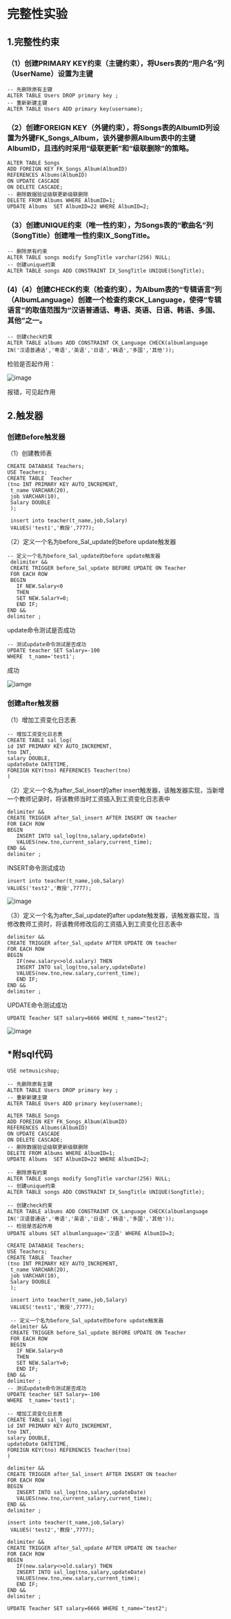 # 完整性实验

## 1.完整性约束

### （1）创建PRIMARY KEY约束（主键约束），将Users表的“用户名”列（UserName）设置为主键

```
-- 先删除原有主键
ALTER TABLE Users DROP primary key ;
-- 重新新建主键
ALTER TABLE Users ADD primary key(username);
```

### （2）创建FOREIGN KEY（外键约束），将Songs表的AlbumID列设置为外键FK_Songs_Album，该外键参照Album表中的主键AlbumID，且违约时采用“级联更新”和“级联删除”的策略。

```
ALTER TABLE Songs 
ADD FOREIGN KEY FK_Songs_Album(AlbumID) 
REFERENCES Albums(AlbumID)
ON UPDATE CASCADE
ON DELETE CASCADE;
-- 删除数据验证级联更新级联删除
DELETE FROM Albums WHERE AlbumID=1;
UPDATE Albums  SET AlbumID=22 WHERE AlbumID=2;
```

### （3）创建UNIQUE约束（唯一性约束），为Songs表的“歌曲名”列（SongTitle）创建唯一性约束IX_SongTitle。

```
-- 删除原有约束
ALTER TABLE songs modify SongTitle varchar(256) NULL;
-- 创建unique约束
ALTER TABLE songs ADD CONSTRAINT IX_SongTitle UNIQUE(SongTitle);
```

### (4)（4）创建CHECK约束（检查约束），为Album表的“专辑语言”列（AlbumLanguage）创建一个检查约束CK_Language，使得“专辑语言”的取值范围为“汉语普通话、粤语、英语、日语、韩语、多国、其他”之一。

```
-- 创建check约束
ALTER TABLE albums ADD CONSTRAINT CK_Language CHECK(albumlanguage IN('汉语普通话','粤语','英语','日语','韩语','多国','其他'));
```

检验是否起作用：

![image](检验check约束.png)

报错，可见起作用

## 2.触发器

### 创建Before触发器

（1）创建教师表

```
CREATE DATABASE Teachers;
USE Teachers;
CREATE TABLE  Teacher
(tno INT PRIMARY KEY AUTO_INCREMENT,
 t_name VARCHAR(20),
 job VARCHAR(10),
 Salary DOUBLE
 );
 
 insert into teacher(t_name,job,Salary)
 VALUES('test1','教授',7777);
```

（2）定义一个名为before_Sal_update的before update触发器

```
-- 定义一个名为before_Sal_update的before update触发器
 delimiter &&
 CREATE TRIGGER before_Sal_update BEFORE UPDATE ON Teacher 
 FOR EACH ROW
 BEGIN
   IF NEW.Salary<0 
   THEN
   SET NEW.SalarY=0;
   END IF;
END &&
delimiter ;
```

update命令测试是否成功

```
-- 测试update命令测试是否成功
UPDATE teacher SET Salary=-100
WHERE  t_name='test1';
```

成功

![iamge](测试before触发器.png)

### 创建after触发器

（1）增加工资变化日志表

```
-- 增加工资变化日志表
CREATE TABLE sal_log(
id INT PRIMARY KEY AUTO_INCREMENT,
tno INT,
salary DOUBLE,
updateDate DATETIME,
FOREIGN KEY(tno) REFERENCES Teacher(tno)
)
```

（2）定义一个名为after_Sal_insert的after insert触发器，该触发器实现，当新增一个教师记录时，将该教师当时工资插入到工资变化日志表中

```
delimiter &&
CREATE TRIGGER after_Sal_insert AFTER INSERT ON teacher
FOR EACH ROW
BEGIN
   INSERT INTO sal_log(tno,salary,updateDate)
   VALUES(new.tno,current_salary,current_time);
END &&
delimiter ;
```

INSERT命令测试成功

```
insert into teacher(t_name,job,Salary)
VALUES('test2','教授',7777);
```

![image](测试after_insert.png)

（3）定义一个名为after_Sal_update的after update触发器，该触发器实现，当修改教师工资时，将该教师修改后的工资插入到工资变化日志表中

```
delimiter &&
CREATE TRIGGER after_Sal_update AFTER UPDATE ON teacher
FOR EACH ROW
BEGIN
   IF(new.salary<>old.salary) THEN
   INSERT INTO sal_log(tno,salary,updateDate)
   VALUES(new.tno,new.salary,current_time);
   END IF;
END &&
delimiter ;
```

UPDATE命令测试成功

```
UPDATE Teacher SET salary=6666 WHERE t_name="test2";
```

![image](测试after_update.png)

## *附sql代码

```
USE netmusicshop;

-- 先删除原有主键
ALTER TABLE Users DROP primary key ;
-- 重新新建主键
ALTER TABLE Users ADD primary key(username);

ALTER TABLE Songs 
ADD FOREIGN KEY FK_Songs_Album(AlbumID) 
REFERENCES Albums(AlbumID)
ON UPDATE CASCADE
ON DELETE CASCADE;
-- 删除数据验证级联更新级联删除
DELETE FROM Albums WHERE AlbumID=1;
UPDATE Albums  SET AlbumID=22 WHERE AlbumID=2;

-- 删除原有约束
ALTER TABLE songs modify SongTitle varchar(256) NULL;
-- 创建unique约束
ALTER TABLE songs ADD CONSTRAINT IX_SongTitle UNIQUE(SongTitle);

-- 创建check约束
ALTER TABLE albums ADD CONSTRAINT CK_Language CHECK(albumlanguage IN('汉语普通话','粤语','英语','日语','韩语','多国','其他'));
-- 检验是否起作用
UPDATE albums SET albumlanguage='汉语' WHERE AlbumID=3;

CREATE DATABASE Teachers;
USE Teachers;
CREATE TABLE  Teacher
(tno INT PRIMARY KEY AUTO_INCREMENT,
 t_name VARCHAR(20),
 job VARCHAR(10),
 Salary DOUBLE
 );
 
 insert into teacher(t_name,job,Salary)
 VALUES('test1','教授',7777);
 
 -- 定义一个名为before_Sal_update的before update触发器
 delimiter &&
 CREATE TRIGGER before_Sal_update BEFORE UPDATE ON Teacher 
 FOR EACH ROW
 BEGIN
   IF NEW.Salary<0 
   THEN
   SET NEW.SalarY=0;
   END IF;
END &&
delimiter ;
-- 测试update命令测试是否成功
UPDATE teacher SET Salary=-100
WHERE  t_name='test1';

-- 增加工资变化日志表
CREATE TABLE sal_log(
id INT PRIMARY KEY AUTO_INCREMENT,
tno INT,
salary DOUBLE,
updateDate DATETIME,
FOREIGN KEY(tno) REFERENCES Teacher(tno)
)

delimiter &&
CREATE TRIGGER after_Sal_insert AFTER INSERT ON teacher
FOR EACH ROW
BEGIN
   INSERT INTO sal_log(tno,salary,updateDate)
   VALUES(new.tno,current_salary,current_time);
END &&
delimiter ;
 
insert into teacher(t_name,job,Salary)
 VALUES('test2','教授',7777);

delimiter &&
CREATE TRIGGER after_Sal_update AFTER UPDATE ON teacher
FOR EACH ROW
BEGIN
   IF(new.salary<>old.salary) THEN
   INSERT INTO sal_log(tno,salary,updateDate)
   VALUES(new.tno,new.salary,current_time);
   END IF;
END &&
delimiter ;

UPDATE Teacher SET salary=6666 WHERE t_name="test2";
```